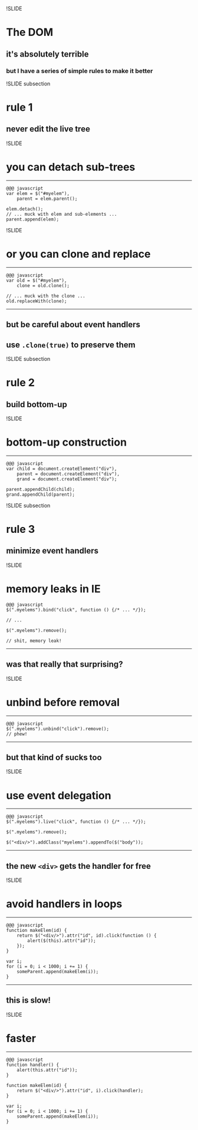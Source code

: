 !SLIDE

# The DOM

## it's absolutely terrible

### but I have a series of simple rules to make it better

!SLIDE subsection

# rule 1

## never edit the live tree

!SLIDE

# you can detach sub-trees
---
	@@@ javascript
	var elem = $("#myelem"),
		parent = elem.parent();
	
	elem.detach();
	// ... muck with elem and sub-elements ...
	parent.append(elem);

!SLIDE

# or you can clone and replace
---
	@@@ javascript
	var old = $("#myelem"),
		clone = old.clone();
	
	// ... muck with the clone ...
	old.replaceWith(clone);
---

## but be careful about event handlers
## use `.clone(true)` to preserve them

!SLIDE subsection

# rule 2

## build bottom-up

!SLIDE

# bottom-up construction
---
	@@@ javascript
	var child = document.createElement("div"),
		parent = document.createElement("div"),
		grand = document.createElement("div");
	
	parent.appendChild(child);
	grand.appendChild(parent);

!SLIDE subsection

# rule 3

## minimize event handlers

!SLIDE
# memory leaks in IE
	@@@ javascript
	$(".myelems").bind("click", function () {/* ... */});
	
	// ...
	
	$(".myelems").remove();
	
	// shit, memory leak!
---
## was that really that surprising?

!SLIDE
# unbind before removal
---
	@@@ javascript
	$(".myelems").unbind("click").remove();
	// phew!
---
## but that kind of sucks too

!SLIDE
# use event delegation
---
	@@@ javascript
	$(".myelems").live("click", function () {/* ... */});
	
	$(".myelems").remove();
	
	$("<div/>").addClass("myelems").appendTo($("body"));
---
## the new `<div>` gets the handler for free

!SLIDE
# avoid handlers in loops
---
	@@@ javascript
	function makeElem(id) {
		return $("<div/>").attr("id", id).click(function () {
			alert($(this).attr("id"));
		});
	}
	
	var i;
	for (i = 0; i < 1000; i += 1) {
		someParent.append(makeElem(i));
	}
---
## this is slow!

!SLIDE
# faster
---
	@@@ javascript
	function handler() {
		alert(this.attr("id"));
	}
	
	function makeElem(id) {
		return $("<div/>").attr("id", i).click(handler);
	}
	
	var i;
	for (i = 0; i < 1000; i += 1) {
		someParent.append(makeElem(i));
	}